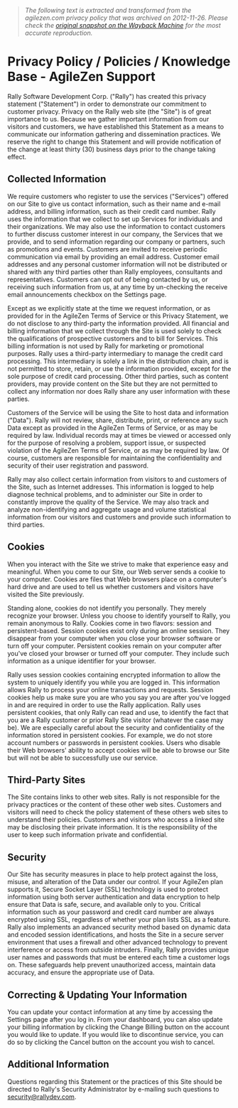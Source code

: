 > *The following text is extracted and transformed from the agilezen.com privacy policy that was archived on 2012-11-26. Please check the [original snapshot on the Wayback Machine](https://web.archive.org/web/20121126174919id_/http%3A//help.agilezen.com/faqs/policies/privacy-policy) for the most accurate reproduction.*

# Privacy Policy / Policies / Knowledge Base - AgileZen Support

Rally Software Development Corp. ("Rally") has created this privacy statement ("Statement") in order to demonstrate our commitment to customer privacy. Privacy on the Rally web site (the "Site") is of great importance to us. Because we gather important information from our visitors and customers, we have established this Statement as a means to communicate our information gathering and dissemination practices. We reserve the right to change this Statement and will provide notification of the change at least thirty (30) business days prior to the change taking effect.

## Collected Information

We require customers who register to use the services ("Services") offered on our Site to give us contact information, such as their name and e-mail address, and billing information, such as their credit card number. Rally uses the information that we collect to set up Services for individuals and their organizations. We may also use the information to contact customers to further discuss customer interest in our company, the Services that we provide, and to send information regarding our company or partners, such as promotions and events. Customers are invited to receive periodic communication via email by providing an email address. Customer email addresses and any personal customer information will not be distributed or shared with any third parties other than Rally employees, consultants and representatives. Customers can opt out of being contacted by us, or receiving such information from us, at any time by un-checking the receive email announcements checkbox on the Settings page.

Except as we explicitly state at the time we request information, or as provided for in the AgileZen Terms of Service or this Privacy Statement, we do not disclose to any third-party the information provided. All financial and billing information that we collect through the Site is used solely to check the qualifications of prospective customers and to bill for Services. This billing information is not used by Rally for marketing or promotional purposes. Rally uses a third-party intermediary to manage the credit card processing. This intermediary is solely a link in the distribution chain, and is not permitted to store, retain, or use the information provided, except for the sole purpose of credit card processing. Other third parties, such as content providers, may provide content on the Site but they are not permitted to collect any information nor does Rally share any user information with these parties.

Customers of the Service will be using the Site to host data and information ("Data"). Rally will not review, share, distribute, print, or reference any such Data except as provided in the AgileZen Terms of Service, or as may be required by law. Individual records may at times be viewed or accessed only for the purpose of resolving a problem, support issue, or suspected violation of the AgileZen Terms of Service, or as may be required by law. Of course, customers are responsible for maintaining the confidentiality and security of their user registration and password.

Rally may also collect certain information from visitors to and customers of the Site, such as Internet addresses. This information is logged to help diagnose technical problems, and to administer our Site in order to constantly improve the quality of the Service. We may also track and analyze non-identifying and aggregate usage and volume statistical information from our visitors and customers and provide such information to third parties.

## Cookies

When you interact with the Site we strive to make that experience easy and meaningful. When you come to our Site, our Web server sends a cookie to your computer. Cookies are files that Web browsers place on a computer's hard drive and are used to tell us whether customers and visitors have visited the Site previously.

Standing alone, cookies do not identify you personally. They merely recognize your browser. Unless you choose to identify yourself to Rally, you remain anonymous to Rally. Cookies come in two flavors: session and persistent-based. Session cookies exist only during an online session. They disappear from your computer when you close your browser software or turn off your computer. Persistent cookies remain on your computer after you've closed your browser or turned off your computer. They include such information as a unique identifier for your browser.

Rally uses session cookies containing encrypted information to allow the system to uniquely identify you while you are logged in. This information allows Rally to process your online transactions and requests. Session cookies help us make sure you are who you say you are after you've logged in and are required in order to use the Rally application. Rally uses persistent cookies, that only Rally can read and use, to identify the fact that you are a Rally customer or prior Rally Site visitor (whatever the case may be). We are especially careful about the security and confidentiality of the information stored in persistent cookies. For example, we do not store account numbers or passwords in persistent cookies. Users who disable their Web browsers' ability to accept cookies will be able to browse our Site but will not be able to successfully use our service.

## Third-Party Sites

The Site contains links to other web sites. Rally is not responsible for the privacy practices or the content of these other web sites. Customers and visitors will need to check the policy statement of these others web sites to understand their policies. Customers and visitors who access a linked site may be disclosing their private information. It is the responsibility of the user to keep such information private and confidential.

## Security

Our Site has security measures in place to help protect against the loss, misuse, and alteration of the Data under our control. If your AgileZen plan supports it, Secure Socket Layer (SSL) technology is used to protect information using both server authentication and data encryption to help ensure that Data is safe, secure, and available only to you. Critical information such as your password and credit card number are always encrypted using SSL, regardless of whether your plan lists SSL as a feature. Rally also implements an advanced security method based on dynamic data and encoded session identifications, and hosts the Site in a secure server environment that uses a firewall and other advanced technology to prevent interference or access from outside intruders. Finally, Rally provides unique user names and passwords that must be entered each time a customer logs on. These safeguards help prevent unauthorized access, maintain data accuracy, and ensure the appropriate use of Data.

## Correcting & Updating Your Information

You can update your contact information at any time by accessing the Settings page after you log in. From your dashboard, you can also update your billing information by clicking the Change Billing button on the account you would like to update. If you would like to discontinue service, you can do so by clicking the Cancel button on the account you wish to cancel.

## Additional Information

Questions regarding this Statement or the practices of this Site should be directed to Rally's Security Administrator by e-mailing such questions to [security@rallydev.com](mailto:security@rallydev.com).
